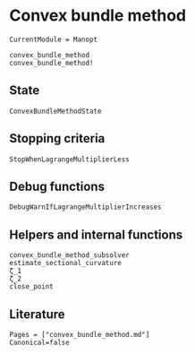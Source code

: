 # Convex bundle method

```@meta
CurrentModule = Manopt
```

```@docs
convex_bundle_method
convex_bundle_method!
```

## State

```@docs
ConvexBundleMethodState
```

## Stopping criteria

```@docs
StopWhenLagrangeMultiplierLess
```

## Debug functions

```@docs
DebugWarnIfLagrangeMultiplierIncreases
```

## Helpers and internal functions

```@docs
convex_bundle_method_subsolver
estimate_sectional_curvature
ζ_1
ζ_2
close_point
```

## Literature

```@bibliography
Pages = ["convex_bundle_method.md"]
Canonical=false
```
